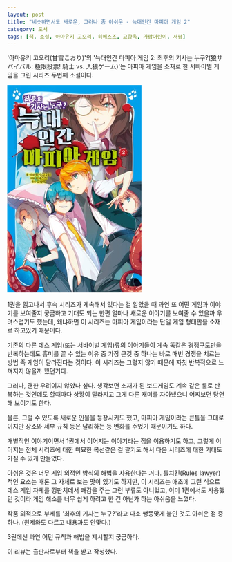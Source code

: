 ```yaml
---
layout: post
title: "비슷하면서도 새로운, 그러나 좀 아쉬운 - 늑대인간 마피아 게임 2"
category: 도서
tags: [책, 소설, 아마유키 고오리, 히메스즈, 고향옥, 가람어린이, 서평]
---
```


'아마유키 고오리(甘雪こおり)'의
'늑대인간 마피아 게임 2: 최후의 기사는 누구?(狼サバイバル: 極限投票! 騎士 vs. 人狼ゲーム)'는
마피아 게임을 소재로 한 서바이벌 게임을 그린 시리즈 두번째 소설이다.

![표지](/images/book/jinrou-survival-2-book.jpg)

1권을 읽고나서 후속 시리즈가 계속해서 있다는 걸 알았을 때
과연 또 어떤 게임과 이야기를 보여줄지 궁금하고 기대도 되는 한편
얼마나 새로운 이야기를 보여줄 수 있을까 우려스럽기도 했는데,
왜냐하면 이 시리즈는 마피아 게임이라는 단일 게임 형태만을 소재로 하고있기 때문이다.

기존의 다른 데스 게임(또는 서바이벌 게임)류의 이야기들이
계속 똑같은 경쟁구도만을 반복하는데도 흥미를 끌 수 있는 이유 중 가장 큰것 중 하나는
바로 매번 경쟁을 치르는 방법 즉 게임이 달라진다는 것이다.
이 시리즈는 그렇지 않기 때문에 자칫 반복적으로 느껴지지 않을까 했던거다.

그러나, 괜한 우려이지 않았나 싶다.
생각보면 소재가 된 보드게임도 계속 같은 룰로 반복하는 것인데도
할때마다 상황이 달라지고 그게 다른 재미를 자아냈으니
어찌보면 당연해 보이기도 한다.

물론, 그럴 수 있도록 새로운 인물을 등장시키도 했고,
마피아 게임이라는 큰틀을 그대로이지만 장소와 세부 규칙 등은 달리하는 등
변화를 주었기 때문이기도 하다.

개별적인 이야기이면서 1권에서 이어지는 이야기라는 점을 이용하기도 하고,
그렇게 이어지는 전체 시리즈에 대한 미묘한 복선같은 걸 깔기도 해서
다음 시리즈에 대한 기대도 가질 수 있게 만들었다.

아쉬운 것은 너무 게임 외적인 방식의 해법을 사용한다는 거다.
룰치킨(Rules lawyer)적인 요소는 때론 그 자체로 보는 맛이 있기도 하지만,
이 시리즈는 애초에 그런 식으로 데스 게임 자체를 깽판치데서 쾌감을 주는 그런 부류도 아니었고,
이미 1권에서도 사용했던 것이라
게임 해소를 너무 쉽게 하려고 한 건 아닌가 하는 아쉬움을 느꼈다.

작품 외적으로 부제를 '최후의 기사는 누구?'라고 다소 쌩뚱맞게 붙인 것도 아쉬운 점 중 하나.
(원제와도 다르고 내용과도 안맞다.)

3권에선 과연 어던 규칙과 해법을 제시할지 궁금하다.



<div class="im im-info">
이 리뷰는 출판사로부터 책을 받고 작성했다.
</div>
